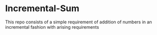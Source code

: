 # Incremental-Sum
This repo consists of a simple requirement of addition of numbers in an incremental fashion with arising requirements
